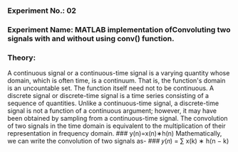### Experiment No.: 02
### Experiment Name: MATLAB implementation ofConvoluting two signals with and without using conv() function.
### Theory:
A continuous signal or a continuous-time signal is a varying quantity whose domain, which is often 
time, is a continuum. That is, the function's domain is an uncountable set. The function itself need
not to be continuous.
A discrete signal or discrete-time signal is a time series consisting of a sequence of quantities.
Unlike a continuous-time signal, a discrete-time signal is not a function of a continuous argument;
however, it may have been obtained by sampling from a continuous-time signal.
The convolution of two signals in the time domain is equivalent to the multiplication of their
representation in frequency domain.
                                 ### y(n)=x(n)∗h(n)
Mathematically, we can write the convolution of two signals as-
                              ### 𝑦(𝑛) = ∑ x(k) ∗ h(n − k)
